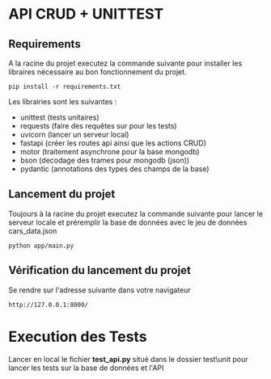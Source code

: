 # API CRUD + UNITTEST

## Requirements

A la racine du projet executez la commande suivante pour installer les libraires nécessaire au bon fonctionnement du projet.

```
pip install -r requirements.txt
```

Les librairies sont les suivantes : 

- unittest (tests unitaires)
- requests (faire des requêtes sur pour les tests)
- uvicorn (lancer un serveur local)
- fastapi (créer les routes api ainsi que les actions CRUD)
- motor (traitement asynchrone pour la base mongodb)
- bson (decodage des trames pour mongodb (json))
- pydantic (annotations des types des champs de la base)

## Lancement du projet

Toujours à la racine du projet executez la commande suivante pour lancer le serveur locale et préremplir la base de données avec le jeu de données cars_data.json

```
python app/main.py
```

## Vérification du lancement du projet

Se rendre sur l'adresse suivante dans votre navigateur

```
http://127.0.0.1:8000/
```

# Execution des Tests

Lancer en local le fichier **test_api.py** situé dans le dossier test\unit pour lancer les tests sur la base de données et l'API

